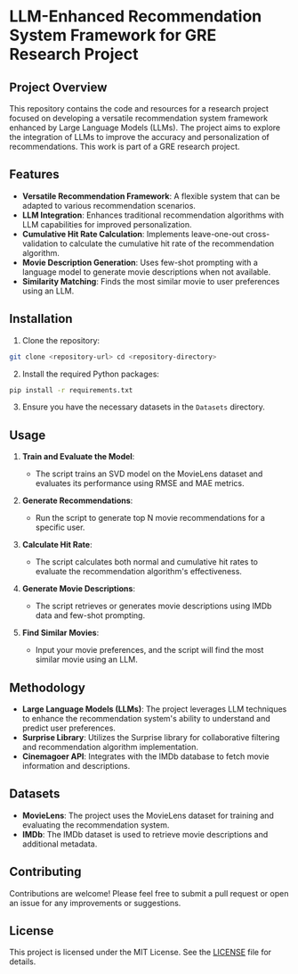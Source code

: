 # LLM-Enhanced Recommendation System Framework for GRE Research Project

## Project Overview

This repository contains the code and resources for a research project focused on developing a versatile recommendation system framework enhanced by Large Language Models (LLMs). The project aims to explore the integration of LLMs to improve the accuracy and personalization of recommendations. This work is part of a GRE research project.

## Features

- **Versatile Recommendation Framework**: A flexible system that can be adapted to various recommendation scenarios.
- **LLM Integration**: Enhances traditional recommendation algorithms with LLM capabilities for improved personalization.
- **Cumulative Hit Rate Calculation**: Implements leave-one-out cross-validation to calculate the cumulative hit rate of the recommendation algorithm.
- **Movie Description Generation**: Uses few-shot prompting with a language model to generate movie descriptions when not available.
- **Similarity Matching**: Finds the most similar movie to user preferences using an LLM.

## Installation

1. Clone the repository:

```bash
git clone <repository-url> cd <repository-directory>
```

2. Install the required Python packages:

```bash
pip install -r requirements.txt
```

3. Ensure you have the necessary datasets in the `Datasets` directory.

## Usage

1. **Train and Evaluate the Model**:

   - The script trains an SVD model on the MovieLens dataset and evaluates its performance using RMSE and MAE metrics.

2. **Generate Recommendations**:

   - Run the script to generate top N movie recommendations for a specific user.

3. **Calculate Hit Rate**:

   - The script calculates both normal and cumulative hit rates to evaluate the recommendation algorithm's effectiveness.

4. **Generate Movie Descriptions**:

   - The script retrieves or generates movie descriptions using IMDb data and few-shot prompting.

5. **Find Similar Movies**:
   - Input your movie preferences, and the script will find the most similar movie using an LLM.

## Methodology

- **Large Language Models (LLMs)**: The project leverages LLM techniques to enhance the recommendation system's ability to understand and predict user preferences.
- **Surprise Library**: Utilizes the Surprise library for collaborative filtering and recommendation algorithm implementation.
- **Cinemagoer API**: Integrates with the IMDb database to fetch movie information and descriptions.

## Datasets

- **MovieLens**: The project uses the MovieLens dataset for training and evaluating the recommendation system.
- **IMDb**: The IMDb dataset is used to retrieve movie descriptions and additional metadata.

## Contributing

Contributions are welcome! Please feel free to submit a pull request or open an issue for any improvements or suggestions.

## License

This project is licensed under the MIT License. See the [LICENSE](LICENSE) file for details.
